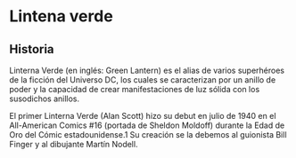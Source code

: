 # Lintena verde
## Historia
Linterna Verde (en inglés: Green Lantern) es el alias de varios superhéroes de la ficción del Universo DC, los cuales se caracterizan por un anillo de poder y la capacidad de crear manifestaciones de luz sólida con los susodichos anillos.

El primer Linterna Verde (Alan Scott) hizo su debut en julio de 1940 en el All-American Comics #16 (portada de Sheldon Moldoff) durante la Edad de Oro del Cómic estadounidense.1​ Su creación se la debemos al guionista Bill Finger y al dibujante Martín Nodell. 

